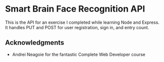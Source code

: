 # Smart Brain Face Recognition API
This is the API for an exercise I completed while learning Node and Express. It handles PUT and POST for user registration, sign in, and entry count.

## Acknowledgments

* Andrei Neagoie for the fantastic Complete Web Developer course
